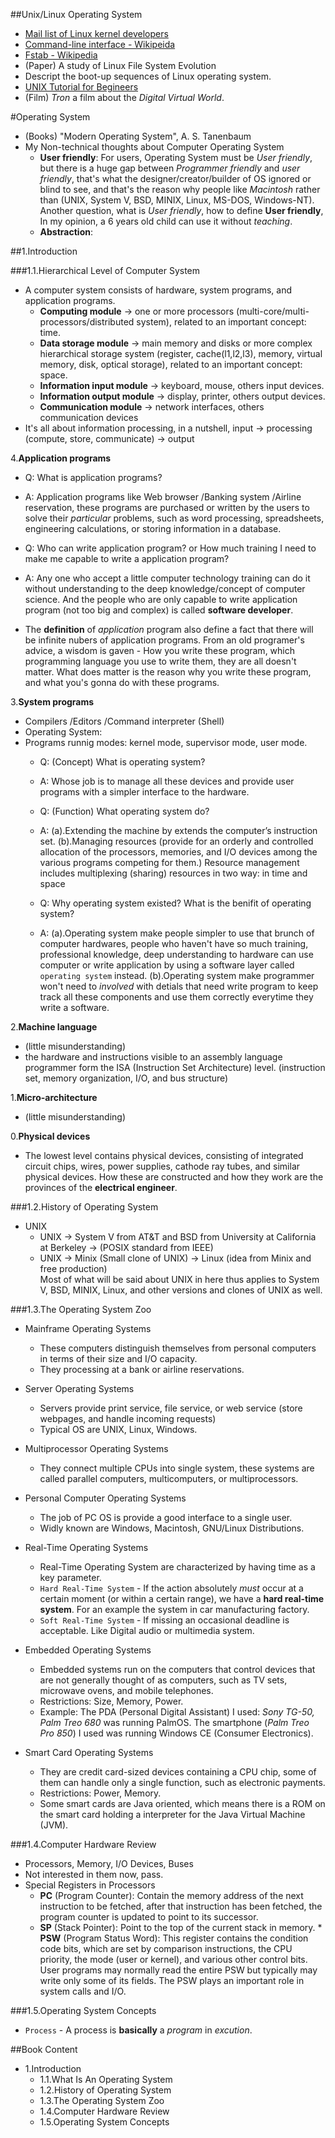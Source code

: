 <html>
<head><title>Linux Operating System</title></head>
<body>

##Unix/Linux Operating System
* [Mail list of Linux kernel developers](http://vger.kernel.org)
* [Command-line interface - Wikipeida](http://en.wikipedia.org/wiki/Command-line_interface)
* [Fstab - Wikipedia](http://en.wikipedia.org/wiki/Fstab)
* (Paper) A study of Linux File System Evolution
* Descript the boot-up sequences of Linux operating system.
* [UNIX Tutorial for Begineers](http://www.ee.surrey.ac.uk/Teaching/Unix)
* (Film) _Tron_ a film about the _Digital Virtual World_.

#Operating System
* (Books) "Modern Operating System", A. S. Tanenbaum
* My Non-technical thoughts about Computer Operating System
  * __User friendly__: For users, Operating System must be _User friendly_, but there is a huge gap between _Programmer friendly_ and _user friendly_, that's what the designer/creator/builder of OS ignored or blind to see, and that's the reason why people like _Macintosh_ rather than (UNIX, System V, BSD, MINIX, Linux, MS-DOS, Windows-NT). Another question, what is _User friendly_, how to define __User friendly__, In my opinion, a 6 years old child can use it without _teaching_.
  * __Abstraction__: 

##1.Introduction

###1.1.Hierarchical Level of Computer System
* A computer system consists of hardware, system programs, and application programs.
  * __Computing module__ -> one or more processors (multi-core/multi-processors/distributed system), related to an important concept: time.
  * __Data storage module__ -> main memory and disks or more complex hierarchical storage system (register, cache(l1,l2,l3), memory, virtual memory, disk, optical storage), related to an important concept: space.
  * __Information input module__ -> keyboard, mouse, others input devices.
  * __Information output module__ -> display, printer, others output devices.
  * __Communication module__ -> network interfaces, others communication devices
* It's all about information processing, in a nutshell, input -> processing (compute, store, communicate) -> output


4.__Application programs__   

* Q: What is application programs?
* A: Application programs like Web browser /Banking system /Airline reservation, these programs are purchased or written by the users to solve their _particular_ problems, such as word processing, spreadsheets, engineering calculations, or storing information in a database.

* Q: Who can write application program? or How much training I need to make me capable to write a application program?
* A: Any one who accept a little computer technology training can do it without understanding to the deep knowledge/concept of computer science. And the people who are only capable to write application program (not too big and complex) is called __software developer__.

* The __definition__ of _application_ program also define a fact that there will be infinite nubers of application programs. From an old programer's advice, a wisdom is gaven - How you write these program, which programming language you use to write them, they are all doesn't matter. What does matter is the reason why you write these program, and what you's gonna do with these programs.


3.__System programs__   

* Compilers /Editors /Command interpreter (Shell)
* Operating System:
* Programs runnig modes: kernel mode, supervisor mode, user mode.
  * Q: (Concept) What is operating system?
  * A: Whose job is to manage all these devices and provide user programs with a simpler interface to the hardware.
  
  * Q: (Function) What operating system do?
  * A: (a).Extending the machine by extends the computer’s instruction set. (b).Managing resources (provide for an orderly and controlled allocation of the processors, memories, and I/O devices among the various programs competing for them.) Resource management includes multiplexing (sharing) resources in two way: in time and space

  * Q: Why operating system existed? What is the benifit of operating system?
  * A: (a).Operating system make people simpler to use that brunch of computer hardwares, people who haven't have so much training, professional knowledge, deep understanding to hardware can use computer or write application by using a software layer called `operating system` instead. (b).Operating system make programmer won't need to _involved_ with detials that need write program to keep track all these components and use them correctly everytime they write a software.

2.__Machine language__    

* (little misunderstanding)
* the hardware and instructions visible to an assembly language programmer form the ISA (Instruction Set Architecture) level. (instruction set, memory organization, I/O, and bus structure)

1.__Micro-architecture__     

* (little misunderstanding)

0.__Physical devices__

* The lowest level contains physical devices, consisting of integrated circuit chips, wires, power supplies, cathode ray tubes, and similar physical devices. How these are constructed and how they work are the provinces of the __electrical engineer__.


###1.2.History of Operating System
* UNIX   
  * UNIX -> System V from AT&T and BSD from University at California at Berkeley -> (POSIX standard from IEEE)  
  * UNIX -> Minix (Small clone of UNIX) -> Linux (idea from Minix and free production)   
Most of what will be said about UNIX in here thus applies to System V, BSD, MINIX, Linux, and other versions and clones of UNIX as well.  


###1.3.The Operating System Zoo
* Mainframe Operating Systems
  * These computers distinguish themselves from personal computers in terms of their size and I/O capacity.
  * They processing at a bank or airline reservations.

* Server Operating Systems
  * Servers provide print service, file service, or web service (store webpages, and handle incoming requests)
  * Typical OS are UNIX, Linux, Windows.

* Multiprocessor Operating Systems
  * They connect multiple CPUs into single system, these systems are called parallel computers, multicomputers, or multiprocessors. 

* Personal Computer Operating Systems
  * The job of PC OS is provide a good interface to a single user.
  * Widly known are Windows, Macintosh, GNU/Linux Distributions.

* Real-Time Operating Systems
  * Real-Time Operating System are characterized by having time as a key parameter. 
  * `Hard Real-Time System` - If the action absolutely _must_ occur at a certain moment (or within a certain range), we have a __hard real-time system__. For an example the system in car manufacturing factory.
  * `Soft Real-Time System` - If missing an occasional deadline is acceptable. Like Digital audio or multimedia system.

* Embedded Operating Systems
  * Embedded systems run on the computers that control devices that are not generally thought of as computers, such as TV sets, microwave ovens, and mobile telephones.
  * Restrictions: Size, Memory, Power.
  * Example: The PDA (Personal Digital Assistant) I used: _Sony TG-50, Palm Treo 680_ was running PalmOS. The smartphone (_Palm Treo Pro 850_) I used was running Windows CE (Consumer Electronics).

* Smart Card Operating Systems
  * They are credit card-sized devices containing a CPU chip, some of them can handle only a single function, such as electronic payments.
  * Restrictions: Power, Memory.
  * Some smart cards are Java oriented, which means there is a ROM on the smart card holding a interpreter for the Java Virtual Machine (JVM).

###1.4.Computer Hardware Review
* Processors, Memory, I/O Devices, Buses
* Not interested in them now, pass.
* Special Registers in Processors
  * __PC__ (Program Counter): Contain the memory address of the next instruction to be fetched, after that instruction has been fetched, the program counter is updated to point to its successor.
  * __SP__ (Stack Pointer): Point to the top of the current stack in memory.  * __PSW__ (Program Status Word): This register contains the condition code bits, which are set by comparison instructions, the CPU priority, the mode (user or kernel), and various other control bits.  User programs may normally read the entire PSW but typically may write only some of its fields. The PSW plays an important role in system calls and I/O.


###1.5.Operating System Concepts
* `Process` - A process is __basically__ a _program_ in _excution_.

##Book Content
* 1.Introduction
  * 1.1.What Is An Operating System
  * 1.2.History of Operating System
  * 1.3.The Operating System Zoo
  * 1.4.Computer Hardware Review
  * 1.5.Operating System Concepts

</body></html>
